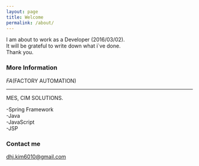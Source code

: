 ```yaml
---
layout: page
title: Welcome
permalink: /about/
---
```

I am about to work as a Developer (2016/03/02).  
It will be grateful to write down what i\`ve done.  
Thank you.


### More Information
*FA*(FACTORY AUTOMATION)  
***
MES, CIM SOLUTIONS.  
>
-Spring Framework  
-Java  
-JavaScript  
-JSP  
>

### Contact me

[dhj.kim6010@gmail.com](mailto:email@domain.com)
